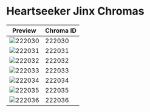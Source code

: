 # Heartseeker Jinx Chromas

| Preview | Chroma ID |
|---------|-----------|
| ![222030](https://raw.communitydragon.org/latest/plugins/rcp-be-lol-game-data/global/default/v1/champion-chroma-images/222/222030.png) | 222030 |
| ![222031](https://raw.communitydragon.org/latest/plugins/rcp-be-lol-game-data/global/default/v1/champion-chroma-images/222/222031.png) | 222031 |
| ![222032](https://raw.communitydragon.org/latest/plugins/rcp-be-lol-game-data/global/default/v1/champion-chroma-images/222/222032.png) | 222032 |
| ![222033](https://raw.communitydragon.org/latest/plugins/rcp-be-lol-game-data/global/default/v1/champion-chroma-images/222/222033.png) | 222033 |
| ![222034](https://raw.communitydragon.org/latest/plugins/rcp-be-lol-game-data/global/default/v1/champion-chroma-images/222/222034.png) | 222034 |
| ![222035](https://raw.communitydragon.org/latest/plugins/rcp-be-lol-game-data/global/default/v1/champion-chroma-images/222/222035.png) | 222035 |
| ![222036](https://raw.communitydragon.org/latest/plugins/rcp-be-lol-game-data/global/default/v1/champion-chroma-images/222/222036.png) | 222036 |